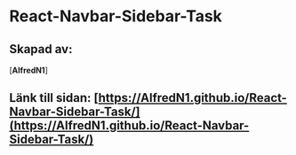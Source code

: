 # React-Navbar-Sidebar-Task

## Skapad av:
[**AlfredN1**]

## Länk till sidan: [https://AlfredN1.github.io/React-Navbar-Sidebar-Task/](https://AlfredN1.github.io/React-Navbar-Sidebar-Task/)

